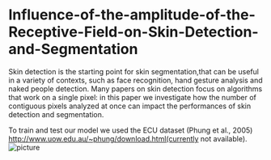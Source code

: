 # Influence-of-the-amplitude-of-the-Receptive-Field-on-Skin-Detection-and-Segmentation

Skin detection is the starting point for skin segmentation,that can be useful in a variety of contexts, such as face recognition, hand gesture analysis and naked people detection. Many papers on skin detection focus on algorithms that work on a single pixel: in this paper we investigate how the number of contiguous pixels analyzed at once can impact the performances of skin detection and segmentation.

To train and test our model we used the ECU dataset (Phung et al., 2005) http://www.uow.edu.au/~phung/download.html(currently not available).
![picture](https://user-images.githubusercontent.com/23719721/75341567-083fed00-5895-11ea-9ed0-edb3af0af096.PNG)
